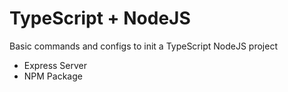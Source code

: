# TypeScript + NodeJS

Basic commands and configs to init a TypeScript NodeJS project

- Express Server
- NPM Package
